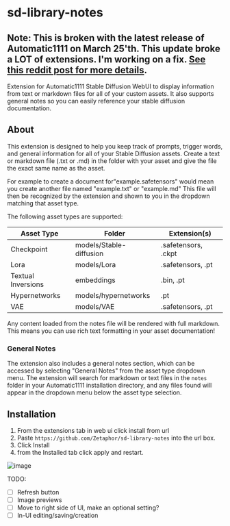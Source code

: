 # sd-library-notes

## Note: This is broken with the latest release of Automatic1111 on March 25'th. This update broke a LOT of extensions. I'm working on a fix. [See this reddit post for more details](https://www.reddit.com/r/StableDiffusion/comments/121kqkd/psa_hold_up_with_updating_automatic1111_for_now/).

Extension for Automatic1111 Stable Diffusion WebUI to display information from text or markdown files for all of your custom assets. It also supports general notes so you can easily reference your stable diffusion documentation.

## About

This extension is designed to help you keep track of prompts, trigger words, and general information for all of your Stable Diffusion assets.
Create a text or markdown file (.txt or .md) in the folder with your asset and give the file the exact same name as the asset.

For example to create a document for"example.safetensors\" would mean you create another file named "example.txt" or "example.md"
This file will then be recognized by the extension and shown to you in the dropdown matching that asset type.

The following asset types are supported:

| Asset Type         | Folder                  | Extension(s)        |
| ------------------ | ----------------------- | ------------------- |
| Checkpoint         | models/Stable-diffusion | .safetensors, .ckpt |
| Lora               | models/Lora             | .safetensors, .pt   |
| Textual Inversions | embeddings              | .bin, .pt           |
| Hypernetworks      | models/hypernetworks    | .pt                 |
| VAE                | models/VAE              | .safetensors, .pt   |

Any content loaded from the notes file will be rendered with full markdown.
This means you can use rich text formatting in your asset documentation!

### General Notes

The extension also includes a general notes section, which can be accessed by selecting "General Notes" from the asset type dropdown menu. The extension will search for markdown or text files in the `notes` folder in your Automatic1111 installation directory, and any files found will appear in the dropdown menu below the asset type selection.

## Installation

1. From the extensions tab in web ui click install from url
2. Paste `https://github.com/Zetaphor/sd-library-notes` into the url box.
3. Click Install
4. from the Installed tab click apply and restart.

![image](https://user-images.githubusercontent.com/3112763/222820664-edaebedd-09a4-4290-8354-f3141c701a13.png)

TODO:

- [ ] Refresh button
- [ ] Image previews
- [ ] Move to right side of UI, make an optional setting?
- [ ] In-UI editing/saving/creation
